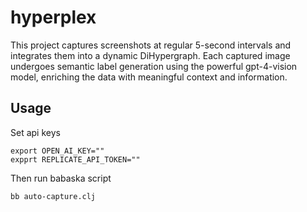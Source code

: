 # hyperplex
This project captures screenshots at regular 5-second intervals and integrates them into a dynamic DiHypergraph. Each captured image undergoes semantic label generation using the powerful gpt-4-vision model, enriching the data with meaningful context and information.
## Usage
Set api keys
```
export OPEN_AI_KEY=""
expprt REPLICATE_API_TOKEN=""
```
Then run babaska script
```
bb auto-capture.clj
```
